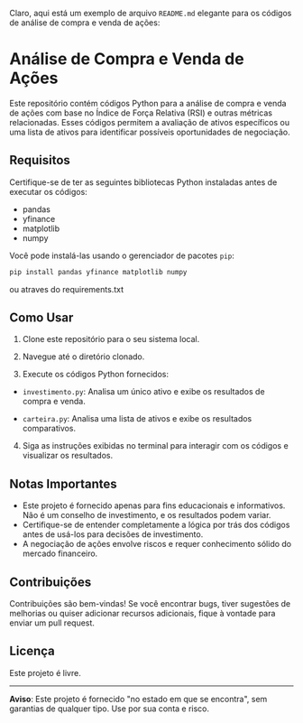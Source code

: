 Claro, aqui está um exemplo de arquivo `README.md` elegante para os códigos de análise de compra e venda de ações:

# Análise de Compra e Venda de Ações

Este repositório contém códigos Python para a análise de compra e venda de ações com base no Índice de Força Relativa (RSI) e outras métricas relacionadas. Esses códigos permitem a avaliação de ativos específicos ou uma lista de ativos para identificar possíveis oportunidades de negociação.

## Requisitos

Certifique-se de ter as seguintes bibliotecas Python instaladas antes de executar os códigos:

- pandas
- yfinance
- matplotlib
- numpy

Você pode instalá-las usando o gerenciador de pacotes `pip`:

```bash
pip install pandas yfinance matplotlib numpy
```

ou atraves do requirements.txt

## Como Usar

1. Clone este repositório para o seu sistema local.

2. Navegue até o diretório clonado.

3. Execute os códigos Python fornecidos:

- `investimento.py`: Analisa um único ativo e exibe os resultados de compra e venda.

- `carteira.py`: Analisa uma lista de ativos e exibe os resultados comparativos.

4. Siga as instruções exibidas no terminal para interagir com os códigos e visualizar os resultados.

## Notas Importantes

- Este projeto é fornecido apenas para fins educacionais e informativos. Não é um conselho de investimento, e os resultados podem variar.
- Certifique-se de entender completamente a lógica por trás dos códigos antes de usá-los para decisões de investimento.
- A negociação de ações envolve riscos e requer conhecimento sólido do mercado financeiro.

## Contribuições

Contribuições são bem-vindas! Se você encontrar bugs, tiver sugestões de melhorias ou quiser adicionar recursos adicionais, fique à vontade para enviar um pull request.

## Licença

Este projeto é livre.

---

**Aviso**: Este projeto é fornecido "no estado em que se encontra", sem garantias de qualquer tipo. Use por sua conta e risco.
